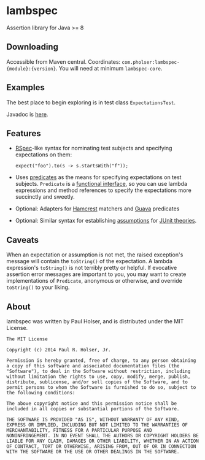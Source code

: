 # lambspec

Assertion library for Java >= 8


## Downloading

Accessible from Maven central. Coordinates: `com.pholser:lambspec-{module}:{version}`.
You will need at minimum `lambspec-core`.


## Examples

The best place to begin exploring is in test class `ExpectationsTest`.

Javadoc is [here](http://pholser.github.io/lambspec/).


## Features

* [RSpec](http://rspec.info/)-like syntax for nominating test subjects
and specifying expectations on them:

    `expect("foo").to(s -> s.startsWith("f"));`

* Uses [predicates](http://download.java.net/jdk8/docs/api/java/util/function/Predicate.html)
as the means for specifying expectations on test subjects. `Predicate` is a
[functional interface](http://download.java.net/jdk8/docs/api/java/lang/FunctionalInterface.html),
so you can use lambda expressions and method references to specify the
expectations more succinctly and sweetly.

* Optional: Adapters for [Hamcrest](http://hamcrest.org/JavaHamcrest/)
matchers and [Guava](https://code.google.com/p/guava-libraries/) predicates

* Optional: Similar syntax for establishing
[assumptions](https://github.com/junit-team/junit/wiki/Assumptions-with-assume)
for [JUnit theories](http://junit.org).


## Caveats

When an expectation or assumption is not met, the raised exception's message will
contain the `toString()` of the expectation. A lambda expression's `toString()`
is not terribly pretty or helpful. If evocative assertion error messages are
important to you, you may want to create implementations of `Predicate`,
anonymous or otherwise, and override `toString()` to your liking.

## About

lambspec was written by Paul Holser, and is distributed under the MIT License.

    The MIT License

    Copyright (c) 2014 Paul R. Holser, Jr.

    Permission is hereby granted, free of charge, to any person obtaining
    a copy of this software and associated documentation files (the
    "Software"), to deal in the Software without restriction, including
    without limitation the rights to use, copy, modify, merge, publish,
    distribute, sublicense, and/or sell copies of the Software, and to
    permit persons to whom the Software is furnished to do so, subject to
    the following conditions:

    The above copyright notice and this permission notice shall be
    included in all copies or substantial portions of the Software.

    THE SOFTWARE IS PROVIDED "AS IS", WITHOUT WARRANTY OF ANY KIND,
    EXPRESS OR IMPLIED, INCLUDING BUT NOT LIMITED TO THE WARRANTIES OF
    MERCHANTABILITY, FITNESS FOR A PARTICULAR PURPOSE AND
    NONINFRINGEMENT. IN NO EVENT SHALL THE AUTHORS OR COPYRIGHT HOLDERS BE
    LIABLE FOR ANY CLAIM, DAMAGES OR OTHER LIABILITY, WHETHER IN AN ACTION
    OF CONTRACT, TORT OR OTHERWISE, ARISING FROM, OUT OF OR IN CONNECTION
    WITH THE SOFTWARE OR THE USE OR OTHER DEALINGS IN THE SOFTWARE.
